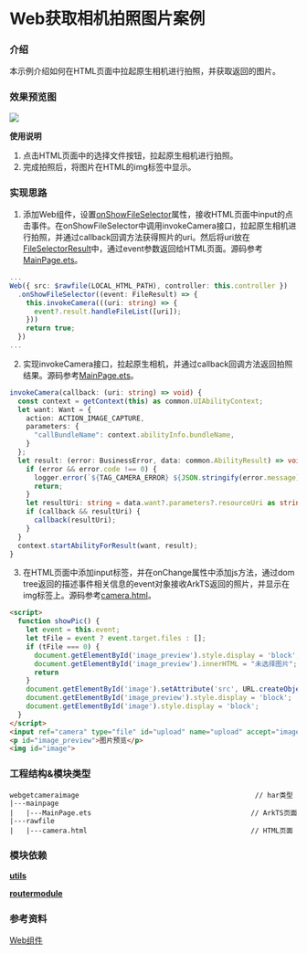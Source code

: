 
# Web获取相机拍照图片案例

### 介绍

本示例介绍如何在HTML页面中拉起原生相机进行拍照，并获取返回的图片。

### 效果预览图

![](../../entry/src/main/resources/base/media/web_get_camera_image.gif)

**使用说明**
1. 点击HTML页面中的选择文件按钮，拉起原生相机进行拍照。
2. 完成拍照后，将图片在HTML的img标签中显示。

### 实现思路
1. 添加Web组件，设置[onShowFileSelector](https://developer.huawei.com/consumer/cn/doc/harmonyos-references/ts-basic-components-web-0000001860247877#ZH-CN_TOPIC_0000001860247877__onshowfileselector9)属性，接收HTML页面中input的点击事件。在onShowFileSelector中调用invokeCamera接口，拉起原生相机进行拍照，并通过callback回调方法获得照片的uri。然后将uri放在[FileSelectorResult](https://developer.huawei.com/consumer/cn/doc/harmonyos-references/ts-basic-components-web-0000001860247877#ZH-CN_TOPIC_0000001860247877__fileselectorresult9)中，通过event参数返回给HTML页面。源码参考[MainPage.ets](./src/main/ets/components/mainpage/MainPage.ets)。

```ts
...
Web({ src: $rawfile(LOCAL_HTML_PATH), controller: this.controller })
  .onShowFileSelector((event: FileResult) => { 
    this.invokeCamera(((uri: string) => {
      event?.result.handleFileList([uri]);
    }))
    return true;
  })
...
```

2. 实现invokeCamera接口，拉起原生相机，并通过callback回调方法返回拍照结果。源码参考[MainPage.ets](./src/main/ets/components/mainpage/MainPage.ets)。

```ts
invokeCamera(callback: (uri: string) => void) {
  const context = getContext(this) as common.UIAbilityContext;
  let want: Want = {
    action: ACTION_IMAGE_CAPTURE,
    parameters: {
      "callBundleName": context.abilityInfo.bundleName,
    }
  };
  let result: (error: BusinessError, data: common.AbilityResult) => void = (error: BusinessError, data: common.AbilityResult) => {
    if (error && error.code !== 0) {
      logger.error(`${TAG_CAMERA_ERROR} ${JSON.stringify(error.message)}`);
      return;
    }
    let resultUri: string = data.want?.parameters?.resourceUri as string;
    if (callback && resultUri) {
      callback(resultUri);
    }
  }
  context.startAbilityForResult(want, result);
}
```
3. 在HTML页面中添加input标签，并在onChange属性中添加js方法，通过dom tree返回的描述事件相关信息的event对象接收ArkTS返回的照片，并显示在img标签上。源码参考[camera.html](./src/main/resources/rawfile/camera.html)。
```html
<script>
  function showPic() {
    let event = this.event;
    let tFile = event ? event.target.files : [];
    if (tFile === 0) {
      document.getElementById('image_preview').style.display = 'block';
      document.getElementById('image_preview').innerHTML = "未选择图片";
      return
    }
    document.getElementById('image').setAttribute('src', URL.createObjectURL(tFile[0]));
    document.getElementById('image_preview').style.display = 'block';
    document.getElementById('image').style.display = 'block';
  }
</script>
<input ref="camera" type="file" id="upload" name="upload" accept="image/*" capture="upload" onchange="showPic()" />
<p id="image_preview">图片预览</p>
<img id="image">
```
### 工程结构&模块类型

   ```
   webgetcameraimage                                           // har类型
   |---mainpage
   |   |---MainPage.ets                                       // ArkTS页面
   |---rawfile
   |   |---camera.html                                        // HTML页面
   ```

### 模块依赖

[**utils**](../../common/utils)

[**routermodule**](../routermodule)

### 参考资料

[Web组件](https://developer.huawei.com/consumer/cn/doc/harmonyos-references/ts-basic-components-web-0000001860247877#ZH-CN_TOPIC_0000001860247877__onshowfileselector9)